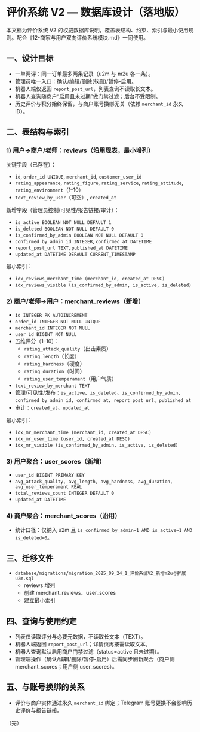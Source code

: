 # 评价系统 V2 — 数据库设计（落地版）

本文档为评价系统 V2 的权威数据库说明，覆盖表结构、约束、索引与最小使用规则。配合《12-商家与用户双向评价系统模块.md》一同使用。

## 一、设计目标
- 一单两评：同一订单最多两条记录（u2m 与 m2u 各一条）。
- 管理员唯一入口：确认/编辑/删除(软删)/暂停-启用。
- 机器人端仅返回 `report_post_url`，列表查询不读取长文本。
- 机器人查询随商户“启用且未过期”做门禁过滤；后台不受限制。
- 历史评价与积分始终保留，与商户账号换绑无关（依赖 `merchant_id` 永久ID）。

## 二、表结构与索引

### 1) 用户→商户/老师：reviews（沿用现表，最小增列）
关键字段（已存在）：
- `id`, `order_id UNIQUE`, `merchant_id`, `customer_user_id`
- `rating_appearance`, `rating_figure`, `rating_service`, `rating_attitude`, `rating_environment`（1–10）
- `text_review_by_user`（可空）, `created_at`

新增字段（管理员控制/可见性/报告链接/审计）：
- `is_active BOOLEAN NOT NULL DEFAULT 1`
- `is_deleted BOOLEAN NOT NULL DEFAULT 0`
- `is_confirmed_by_admin BOOLEAN NOT NULL DEFAULT 0`
- `confirmed_by_admin_id INTEGER`, `confirmed_at DATETIME`
- `report_post_url TEXT`, `published_at DATETIME`
- `updated_at DATETIME DEFAULT CURRENT_TIMESTAMP`

最小索引：
- `idx_reviews_merchant_time (merchant_id, created_at DESC)`
- `idx_reviews_visible (is_confirmed_by_admin, is_active, is_deleted)`

### 2) 商户/老师→用户：merchant_reviews（新增）
- `id INTEGER PK AUTOINCREMENT`
- `order_id INTEGER NOT NULL UNIQUE`
- `merchant_id INTEGER NOT NULL`
- `user_id BIGINT NOT NULL`
- 五维评分（1–10）：
  - `rating_attack_quality`（出击素质）
  - `rating_length`（长度）
  - `rating_hardness`（硬度）
  - `rating_duration`（时间）
  - `rating_user_temperament`（用户气质）
- `text_review_by_merchant TEXT`
- 管理/可见性/发布：`is_active`、`is_deleted`、`is_confirmed_by_admin`、`confirmed_by_admin_id`、`confirmed_at`、`report_post_url`、`published_at`
- 审计：`created_at`、`updated_at`

最小索引：
- `idx_mr_merchant_time (merchant_id, created_at DESC)`
- `idx_mr_user_time (user_id, created_at DESC)`
- `idx_mr_visible (is_confirmed_by_admin, is_active, is_deleted)`

### 3) 用户聚合：user_scores（新增）
- `user_id BIGINT PRIMARY KEY`
- `avg_attack_quality, avg_length, avg_hardness, avg_duration, avg_user_temperament REAL`
- `total_reviews_count INTEGER DEFAULT 0`
- `updated_at DATETIME`

### 4) 商户聚合：merchant_scores（沿用）
- 统计口径：仅纳入 u2m 且 `is_confirmed_by_admin=1 AND is_active=1 AND is_deleted=0`。

## 三、迁移文件
- `database/migrations/migration_2025_09_24_1_评价系统V2_新增m2u与扩展u2m.sql`
  - reviews 增列
  - 创建 merchant_reviews、user_scores
  - 建立最小索引

## 四、查询与使用约定
- 列表仅读取评分与必要元数据，不读取长文本（TEXT）。
- 机器人端返回 `report_post_url`；详情页再按需读取文本。
- 机器人查询默认启用商户门禁过滤（status=active 且未过期）。
- 管理端操作（确认/编辑/删除/暂停-启用）后需同步刷新聚合（商户侧 merchant_scores；用户侧 user_scores）。

## 五、与账号换绑的关系
- 评价与商户实体通过永久 `merchant_id` 绑定；Telegram 账号更换不会影响历史评价与报告链接。

（完）

